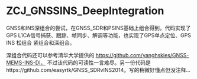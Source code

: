 # ZCJ_GNSSINS_DeepIntegration
GNSS和INS深组合的尝试，在GNSS_SDR和PSINS基础上组合得到。代码实现了GPS L1CA信号捕获、跟踪、帧同步、解调等功能，也实现了GPS单点定位、GPS INS 松组合 紧组合和深组合。

深组合代码还可以参考清华大学提供的 https://github.com/yanghskies/GNSS-MEMS-INS-DI， 不过该代码的可读性一言难尽。另一份代码是https://github.com/easyrtk/GNSS_SDRvINS2014。写的稍微好懂点但没注释...
